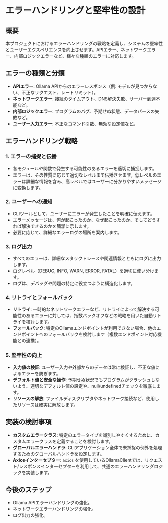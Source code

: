 # エラーハンドリングと堅牢性の設計

## 概要
本プロジェクトにおけるエラーハンドリングの戦略を定義し、システムの堅牢性とユーザーエクスペリエンスを向上させます。APIエラー、ネットワークエラー、内部ロジックエラーなど、様々な種類のエラーに対応します。

## エラーの種類と分類
- **APIエラー**: Ollama APIからのエラーレスポンス（例: モデルが見つからない、不正なリクエスト、レートリミット）。
- **ネットワークエラー**: 接続のタイムアウト、DNS解決失敗、サーバー到達不能など。
- **内部ロジックエラー**: プログラムのバグ、予期せぬ状態、データパースの失敗など。
- **ユーザー入力エラー**: 不正なコマンド引数、無効な設定値など。

## エラーハンドリング戦略

### 1. エラーの捕捉と伝播
- 各モジュールや関数で発生する可能性のあるエラーを適切に捕捉します。
- エラーは、その性質に応じて適切なレベルまで伝播させます。低レベルのエラーは詳細な情報を含み、高レベルではユーザーに分かりやすいメッセージに変換します。

### 2. ユーザーへの通知
- CLIツールとして、ユーザーにエラーが発生したことを明確に伝えます。
- エラーメッセージは、何が起こったのか、なぜ起こったのか、そしてどうすれば解決できるのかを簡潔に示します。
- 必要に応じて、詳細なエラーログの場所を案内します。

### 3. ログ出力
- すべてのエラーは、詳細なスタックトレースや関連情報とともにログに出力します。
- ログレベル（DEBUG, INFO, WARN, ERROR, FATAL）を適切に使い分けます。
- ログは、デバッグや問題の特定に役立つように構造化します。

### 4. リトライとフォールバック
- **リトライ**: 一時的なネットワークエラーなど、リトライによって解決する可能性のあるエラーに対しては、指数バックオフなどの戦略を用いた自動リトライを検討します。
- **フォールバック**: 特定のOllamaエンドポイントが利用できない場合、他のエンドポイントへのフォールバックを検討します（複数エンドポイント対応機能との連携）。

### 5. 堅牢性の向上
- **入力値の検証**: ユーザー入力や外部からのデータは常に検証し、不正な値によるエラーを防ぎます。
- **デフォルト値と安全な操作**: 予期せぬ状況でもプログラムがクラッシュしないよう、適切なデフォルト値の設定や、null/undefinedチェックを徹底します。
- **リソースの解放**: ファイルディスクリプタやネットワーク接続など、使用したリソースは確実に解放します。

## 実装の検討事項
- **カスタムエラークラス**: 特定のエラータイプを識別しやすくするために、カスタムエラークラスを定義することを検討します。
- **グローバルエラーハンドラ**: CLIアプリケーション全体で未捕捉の例外を処理するためのグローバルハンドラを設定します。
- **Axiosインターセプター**: `axios` を使用しているOllamaClientでは、リクエスト/レスポンスインターセプターを利用して、共通のエラーハンドリングロジックを実装します。

## 今後のステップ
- Ollama APIエラーハンドリングの強化。
- ネットワークエラーハンドリングの強化。
- ログ出力の強化。
